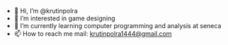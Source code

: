 - 👋 Hi, I’m @krutinpolra
- 👀 I’m interested in game designing 
- 🌱 I’m currently learning computer programming and analysis at seneca 
- 📫 How to reach me mail: krutinpolra1444@gmail.com

<!---
krutinpolra/krutinpolra is a ✨ special ✨ repository because its `README.md` (this file) appears on your GitHub profile.
You can click the Preview link to take a look at your changes.
--->
